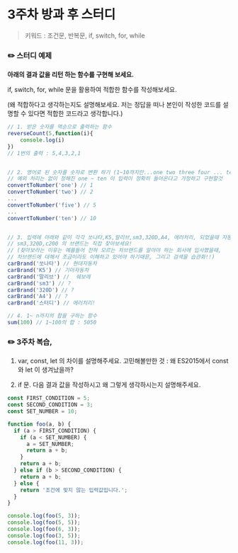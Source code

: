 # 3주차 방과 후 스터디

> 키워드 : 조건문, 반복문, if, switch, for, while

### ✏️ 스터디 예제

**아래의 결과 값을 리턴 하는 함수를 구현해 보세요.**

if, switch, for, while 문을 활용하여 적합한 함수를 작성해보세요.

(왜 적합하다고 생각하는지도 설명해보세요. 저는 정답을 떠나 본인이 작성한 코드를 설명할 수 있다면 적합한 코드라고 생각합니다.)

```javascript
// 1. 받은 숫자를 역순으로 출력하는 함수
reverseCount(5,function(i){
    console.log(i)
})
// 1번의 출력 : 5,4,3,2,1


// 2. 영어로 된 숫자를 숫자로 변환 하기 (1~10까지만...one two three four ... ten)
// 예외 처리는 없이 정해진 one ~ ten 이 입력이 정확히 들어온다고 가정하고 구현할것
convertToNumber('one') // 1
convertToNumber('two') // 2
...
convertToNumber('five') // 5
...
convertToNumber('ten') // 10


// 3. 입력에 아래와 같이 각각 쏘나타,K5,말리브,sm3,320D,A4, 에러처리, 되었을때 자동차 브랜드명을 출력
// sm3,320D,c200 의 브랜드는 직접 찾아보세요!
// (찾아보라는 이유는 예를들어 전혀 모르는 차브랜드를 알아야 하는 회사에 입사했을때,
// 차브랜드에 대해서 조금이라도 이해하고 있어야 하기때문, 그리고 검색을 습관화!!)
carBrand('쏘나타') // 현대자동차
carBrand('K5') // 기아자동차
carBrand('말리브') //  쉐보레
carBrand('sm3') // ?
carBrand('320D') // ?
carBrand('A4') // ?
carBrand('스터디') // 에러처리!

// 4. 1~ n까지의 합을 구하는 함수
sum(100) // 1~100의 합 : 5050

```

### ✏️ 3주차 복습,

1. var, const, let 의 차이를 설명해주세요.
   고민해볼만한 것 : 왜 ES2015에서 const와 let 이 생겨났을까?

2. if 문. 다음 결과 값을 작성하시고 왜 그렇게 생각하시는지 설명해주세요.

```javascript
const FIRST_CONDITION = 5;
const SECOND_CONDITION = 3;
const SET_NUMBER = 10;

function foo(a, b) {
  if (a > FIRST_CONDITION) {
    if (a < SET_NUMBER) {
      a = SET_NUMBER;
      return a + b;
    }
    return a + b;
  } else if (b > SECOND_CONDITION) {
    return a + b;
  } else {
    return '조건에 맞지 않는 입력값입니다.';
  }
}

console.log(foo(5, 3));
console.log(foo(5, 5));
console.log(foo(6, 3));
console.log(foo(3, 5));
console.log(foo(11, 3));
```
